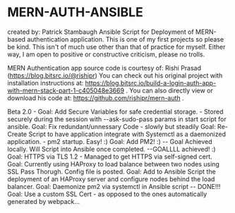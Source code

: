 # MERN-AUTH-ANSIBLE
created by: Patrick Stambaugh
Ansible Script for Deployment of MERN-based authentication application.
This is one of my first projects so please be kind.
This isn't of much use other than that of practice for myself. 
Either way, I am open to positive or constructive criticism, please no trolls.

MERN Authentication app source code is courtesy of: Rishi Prasad (https://blog.bitsrc.io/@rishipr)
You can check out his original project with installation instructions at: https://blog.bitsrc.io/build-a-login-auth-app-with-mern-stack-part-1-c405048e3669 .
You can also directly view or download his code at: https://github.com/rishipr/mern-auth . 


Beta 2.0 - Goal: Add Secure Variables for safe credential storage. - Stored securely during the session with --ask-sudo-pass params in start script for ansible.
           Goal: Fix redundant/unnessary Code - slowly but steadily
           Goal: Re-Create Script to have application integrate with Systemctl as a daemonized application. - pm2 startup.  Easy! :)
           Goal: Add PM2! :) -- Goal Achieved locally.  Will Script into Ansible once completed. --GOALLLL achieved! :)
           Goal: HTTPS via TLS 1.2 - Managed to get HTTPS via self-signed cert.  
           Goal: Currently using HAProxy to load balance between two nodes using SSL Pass Thorugh.  Config file is posted.
           Goal: Add to Ansible Script the deployment of an HAProxy server and configure nodes behind the load balancer.
           Goal: Daemonize pm2 via systemctl in Ansible script -- DONE!!!
           Goal: Use a custom SSL Cert - as opposed to the ones automatically generated by webpack...

